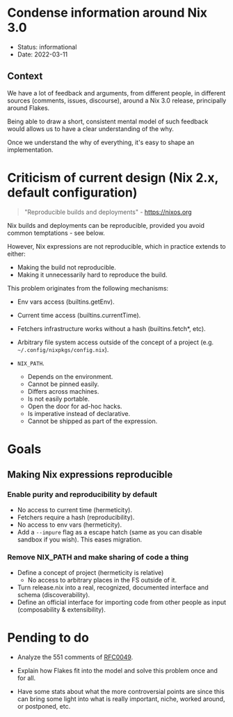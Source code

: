 # Condense information around Nix 3.0

- Status: informational
- Date: 2022-03-11

## Context

We have a lot of feedback and arguments,
from different people,
in different sources (comments, issues, discourse),
around a Nix 3.0 release,
principally around Flakes.

Being able to draw a short,
consistent mental model of such feedback
would allows us to have a clear understanding of the why.

Once we understand the why of everything,
it's easy to shape an implementation.

# Criticism of current design (Nix 2.x, default configuration)

> "Reproducible builds and deployments" - https://nixos.org

Nix builds and deployments can be reproducible,
provided you avoid common temptations - see below.

However, Nix expressions are not reproducible,
which in practice extends to either:

- Making the build not reproducible.
- Making it unnecessarily hard to reproduce the build.

This problem originates from the following mechanisms:

- Env vars access (builtins.getEnv).
- Current time access (builtins.currentTime).
- Fetchers infrastructure works without a hash (builtins.fetch\*, etc).
- Arbitrary file system access
  outside of the concept of a project
  (e.g. `~/.config/nixpkgs/config.nix`).
- `NIX_PATH`.

  - Depends on the environment.
  - Cannot be pinned easily.
  - Differs across machines.
  - Is not easily portable.
  - Open the door for ad-hoc hacks.
  - Is imperative instead of declarative.
  - Cannot be shipped as part of the expression.

# Goals

## Making Nix expressions reproducible

### Enable purity and reproducibility by default

- No access to current time (hermeticity).
- Fetchers require a hash (reproducibility).
- No access to env vars (hermeticity).
- Add a `--impure` flag as a escape hatch
  (same as you can disable sandbox if you wish).
  This eases migration.

### Remove NIX_PATH and make sharing of code a thing

- Define a concept of project (hermeticity is relative)
  - No access to arbitrary places in the FS outside of it.
- Turn release.nix into a real, recognized, documented interface and schema (discoverability).
- Define an official interface for importing code from other people as input (composability & extensibility).

# Pending to do

- Analyze the 551 comments of [RFC0049](https://github.com/NixOS/rfcs/pull/49).

- Explain how Flakes fit into the model and solve this problem once and for all.

- Have some stats about what the more controversial points are
  since this can bring some light into what is really important,
  niche, worked around, or postponed, etc.
